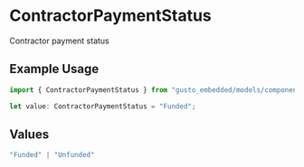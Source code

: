 # ContractorPaymentStatus

Contractor payment status

## Example Usage

```typescript
import { ContractorPaymentStatus } from "gusto_embedded/models/components";

let value: ContractorPaymentStatus = "Funded";
```

## Values

```typescript
"Funded" | "Unfunded"
```